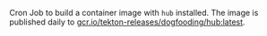 Cron Job to build a container image with `hub` installed.
The image is published daily to [gcr.io/tekton-releases/dogfooding/hub:latest](gcr.io/tekton-releases/dogfooding/hub:latest).
